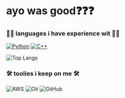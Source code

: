 # **ayo was good❓❓❓**

### **👨‍💻 languages i have experience wit 👨‍💻**
<p>
  <a href="https://github.com/search?q=user%3AAidan-Lalonde-Novales+language%3Apython"><img alt="Python" src="https://img.shields.io/badge/Python-14354C.svg?logo=python&logoColor=white"></a>
  <a href="https://github.com/search?q=user%3AAidan-Lalonde-Novales+language%3Acpp"><img alt="C++" src="https://custom-icon-badges.herokuapp.com/badge/C++-9C033A.svg?logo=cpp2&logoColor=white"></a>
 
![Top Langs](https://github-readme-stats.vercel.app/api/top-langs/?username=Aidan-Lalonde-Novales&layout=compact)
  
### **🛠️ toolies i keep on me 🛠️**
  ![AWS](https://img.shields.io/badge/AWS-%23FF9900.svg?style=for-the-badge&logo=amazon-aws&logoColor=white)
  ![Git](https://img.shields.io/badge/git-%23F05033.svg?style=for-the-badge&logo=git&logoColor=white)
  ![GitHub](https://img.shields.io/badge/github-%23121011.svg?style=for-the-badge&logo=github&logoColor=white)
